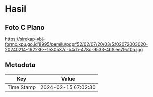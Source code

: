 # Hasil

## Foto C Plano

https://sirekap-obj-formc.kpu.go.id/8995/pemilu/pdpr/52/02/07/20/03/5202072003020-20240214-162236--1e30537c-b4db-478c-9533-4bf0ee79cf0a.jpg


## Metadata

| Key        | Value               |
| ---------- | ------------------- |
| Time Stamp | 2024-02-15 07:02:30 |



